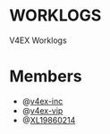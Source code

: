 # WORKLOGS
V4EX Worklogs


# Members
* @[v4ex-inc](https://github.com/v4ex-inc)
* @[v4ex-vip](https://github.com/v4ex-vip)
* @[XL19860214](https://github.com/XL19860214)
